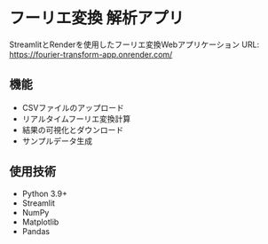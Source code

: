 # フーリエ変換 解析アプリ

StreamlitとRenderを使用したフーリエ変換Webアプリケーション
URL: https://fourier-transform-app.onrender.com/

## 機能
- CSVファイルのアップロード
- リアルタイムフーリエ変換計算
- 結果の可視化とダウンロード
- サンプルデータ生成

## 使用技術
- Python 3.9+
- Streamlit
- NumPy
- Matplotlib
- Pandas
